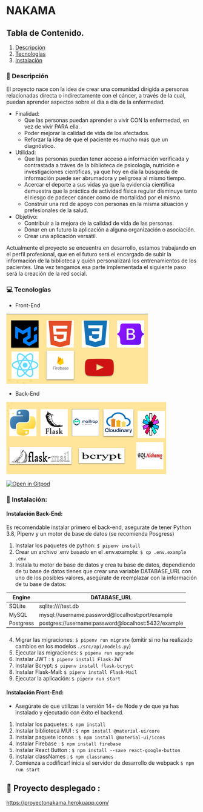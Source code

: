 # NAKAMA

## Tabla de Contenido.
1. [Descripción](#descripción)
2. [Tecnologías](#tecnologías)
3. [Instalación](#Instalación)

### 📝 Descripción
El proyecto nace con la idea de crear una comunidad dirigida a personas relacionadas directa o indirectamente con el cáncer, a través de la cual, puedan aprender aspectos sobre el día a día de la enfermedad.
- Finalidad: 
   * Que las personas puedan aprender a vivir CON la enfermedad, en vez de vivir PARA ella.
   * Poder mejorar la calidad de vida de los afectados.
   * Reforzar la idea de que el paciente es mucho más que un diagnóstico.
- Utilidad:
    * Que las personas puedan tener acceso a información verificada y contrastada a tráves de la biblioteca de psicología, nutrición e investigaciones científicas, ya que hoy en día la búsqueda de información puede ser abrumadora y peligrosa al mismo tiempo.
    * Acercar el deporte a sus vidas ya que la evidencia científica demuestra que la práctica de actividad física regular disminuye tanto el riesgo de padecer cáncer como de mortalidad por el mismo.
    * Construir una red de apoyo con personas en la misma situación y prefesionales de la salud.
- Objetivo:
    * Contribuir a la mejora de la calidad de vida de las personas.
    * Donar en un futuro la aplicación a alguna organización o asociación.
    * Crear una aplicación versátil.

Actualmente el proyecto se encuentra en desarrollo, estamos trabajando en el perfil profesional, que en el futuro será el encargado de subir la información de la biblioteca y quién personalizará los entrenamientos de los pacientes.
Una vez tengamos esa parte implementada el siguiente paso será la creación de la red social.    

### 💻 Tecnologías

- Front-End

 <img src="./src/front/img/front.png"/>

- Back-End 

<img src="./src/front/img/back.png"/>




[![Open in Gitpod](https://gitpod.io/button/open-in-gitpod.svg)](https://gitpod.io#https://github.com/4GeeksAcademy/react-flask-hello.git)



### 💾 Instalación:

#### Instalación Back-End:

Es recomendable instalar primero el back-end, asegurate de tener Python 3.8, Pipenv y un motor de base de datos (se recomienda Posgress)

1. Instalar los paquetes de python: `$ pipenv install`
2. Crear un archivo .env basado en el .env.example: `$ cp .env.example .env`
3. Instala tu motor de base de datos y crea tu base de datos, dependiendo de tu base de datos tienes que crear una variable DATABASE_URL con uno de los posibles valores, asegúrate de reemplazar con la información de tu base de datos:

| Engine    | DATABASE_URL                                        |
| --------- | --------------------------------------------------- |
| SQLite    | sqlite:////test.db                                  |
| MySQL     | mysql://username:password@localhost:port/example    |
| Postgress | postgres://username:password@localhost:5432/example |
 
 ###

4. Migrar las migraciones: `$ pipenv run migrate` (omitir si no ha realizado cambios en los modelos `./src/api/models.py`)
5. Ejecutar las migraciones: `$ pipenv run upgrade`
6. Instalar JWT : `$ pipenv install Flask-JWT`
7. Instalar Bcrypt: `$ pipenv install flask-bcrypt`
8. Instalar Flask-Mail: `$ pipenv install Flask-Mail`
9. Ejecutar la aplicación: `$ pipenv run start`


#### Instalación Front-End:

-   Asegúrate de que utilizas la versión 14+ de Node y de que ya has instalado y ejecutado con éxito el backend.

1. Instalar los paquetes: `$ npm install`
2. Instalar biblioteca MUI : `$ npm install @material-ui/core` 
3. Instalar paquete iconos : `$ npm install @material-ui/icons`
4. Instalar Firebase : `$ npm install firebase`
5. Instalar React Button : `$ npm install --save react-google-button`
6. Instalar classNames : `$ npm classnames`
7. Comienza a codificar! inicia el servidor de desarrollo de webpack `$ npm run start`
###


## 🚀 Proyecto desplegado :


https://proyectonakama.herokuapp.com/
